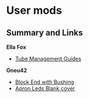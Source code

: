 # User mods

## Summary and Links

**Ella Fox**
* [Tube Management Guides](Ella_Fox/Tube_Management_Guides)

**Gneu42**
* [Block End with Bushing](Gneu42/Block_End_with_Bushings/readme.md)
* [Apron Leds Blank cover](Gneu42/Apron_Leds)
